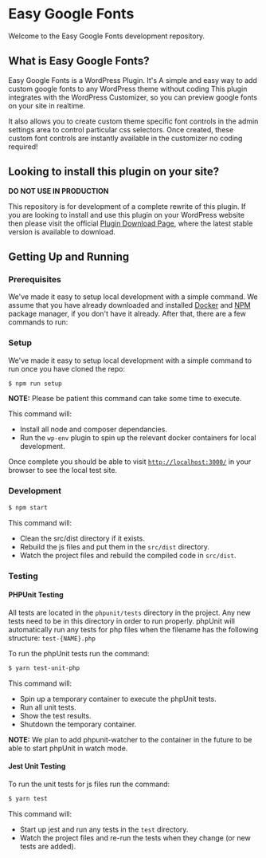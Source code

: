 <!-- [![Build Status](https://travis-ci.com/SunnyJohal/easy-google-fonts.svg?branch=main)](https://travis-ci.com/SunnyJohal/easy-google-fonts) -->

# Easy Google Fonts

Welcome to the Easy Google Fonts development repository.

## What is Easy Google Fonts?

Easy Google Fonts is a WordPress Plugin. It's A simple and easy way to add custom google fonts to any WordPress theme without coding This plugin integrates with the WordPress Customizer, so you can preview google fonts on your site in realtime.

It also allows you to create custom theme specific font controls in the admin settings area to control particular css selectors. Once created, these custom font controls are instantly available in the customizer no coding required!

## Looking to install this plugin on your site?

**DO NOT USE IN PRODUCTION**

This repository is for development of a complete rewrite of this plugin. If you are looking to install and use this plugin on your WordPress website then please visit the official [Plugin Download Page](https://wordpress.org/support/plugin/easy-google-fonts/), where the latest stable version is available to download.

## Getting Up and Running

### Prerequisites

We've made it easy to setup local development with a simple command. We assume that you have already downloaded and installed [Docker](https://www.docker.com/products/docker-desktop) and [NPM](https://www.npmjs.com/get-npm) package manager, if you don't have it already. After that, there are a few commands to run:

### Setup

We've made it easy to setup local development with a simple command to run once you have cloned the repo:

```sh
$ npm run setup
```

**NOTE:** Please be patient this command can take some time to execute.

This command will:

- Install all node and composer dependancies.
- Run the `wp-env` plugin to spin up the relevant docker containers for local development.

Once complete you should be able to visit [`http://localhost:3000/`](http://localhost:3000/) in your browser to see the local test site.

### Development

```sh
$ npm start
```

This command will:

- Clean the src/dist directory if it exists.
- Rebuild the js files and put them in the `src/dist` directory.
- Watch the project files and rebuild the compiled code in `src/dist`.

### Testing

#### PHPUnit Testing

All tests are located in the `phpunit/tests` directory in the project. Any new tests need to be in this directory in order to run properly. phpUnit will automatically run any tests for php files when the filename has the following structure: `test-{NAME}.php`

To run the phpUnit tests run the command:

```sh
$ yarn test-unit-php
```

This command will:

- Spin up a temporary container to execute the phpUnit tests.
- Run all unit tests.
- Show the test results.
- Shutdown the temporary container.

**NOTE:** We plan to add phpunit-watcher to the container in the future to be able to start phpUnit in watch mode.

#### Jest Unit Testing

To run the unit tests for js files run the command:

```sh
$ yarn test
```

This command will:

- Start up jest and run any tests in the `test` directory.
- Watch the project files and re-run the tests when they change (or new tests are added).

